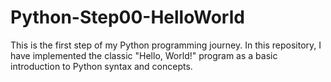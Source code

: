 # Python-Step00-HelloWorld
This is the first step of my Python programming journey. In this repository, I have implemented the classic "Hello, World!" program as a basic introduction to Python syntax and concepts.

